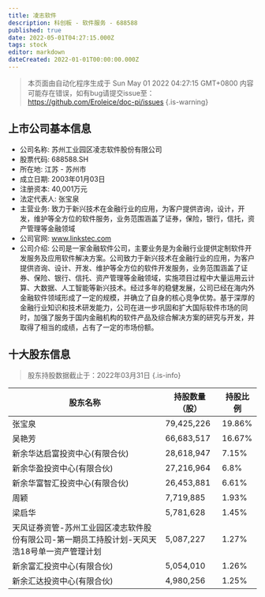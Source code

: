 ```yaml
---
title: 凌志软件
description: 科创板 - 软件服务 - 688588
published: true
date: 2022-05-01T04:27:15.000Z
tags: stock
editor: markdown
dateCreated: 2022-01-01T00:00:00.000Z
---
```


> 本页面由自动化程序生成于 Sun May 01 2022 04:27:15 GMT+0800
> 内容可能存在错误，如有bug请提交issue至：https://github.com/Eroleice/doc-pi/issues
{.is-warning}

## 上市公司基本信息
- 公司名称: 苏州工业园区凌志软件股份有限公司
- 股票代码: 688588.SH
- 所在地: 江苏 - 苏州市
- 成立日期: 2003年01月03日
- 注册资本: 40,001万元
- 法定代表人: 张宝泉
- 主营业务: 致力于新兴技术在金融行业的应用，为客户提供咨询，设计，开发，维护等全方位的软件服务，业务范围涵盖了证券，保险，银行，信托，资产管理等金融领域
- 公司官网: www.linkstec.com
- 公司介绍: 公司是一家金融软件公司，主要业务是为金融行业提供定制软件开发服务及应用软件解决方案。公司致力于新兴技术在金融行业的应用，为客户提供咨询、设计、开发、维护等全方位的软件开发服务，业务范围涵盖了证券、保险、银行、信托、资产管理等金融领域，实施项目过程中大量运用云计算、大数据、人工智能等新兴技术。经过多年的稳健发展，公司已经在海内外金融软件领域形成了一定的规模，并确立了自身的核心竞争优势。基于深厚的金融行业知识和技术研发能力，公司在进一步巩固和扩大国际软件市场的同时，加强了服务于国内金融机构的软件产品及综合解决方案的研究与开发，并取得了相当的成绩，占有了一定的市场份额。


## 十大股东信息
> 股东持股数据截止于：2022年03月31日
{.is-info}

| 股东名称 | 持股数量（股） | 持股比例 |
| --- | --- | --- |
| 张宝泉 | 79,425,226 | 19.86% |
| 吴艳芳 | 66,683,517 | 16.67% |
| 新余华达启富投资中心(有限合伙) | 28,618,947 | 7.15% |
| 新余华盈投资中心(有限合伙) | 27,216,964 | 6.8% |
| 新余华富智汇投资中心(有限合伙) | 26,453,881 | 6.61% |
| 周颖 | 7,719,885 | 1.93% |
| 梁启华 | 5,781,628 | 1.45% |
| 天风证券资管-苏州工业园区凌志软件股份有限公司-第一期员工持股计划-天风天浩18号单一资产管理计划 | 5,087,227 | 1.27% |
| 新余富汇投资中心(有限合伙) | 5,054,010 | 1.26% |
| 新余汇达投资中心(有限合伙) | 4,980,256 | 1.25% |




